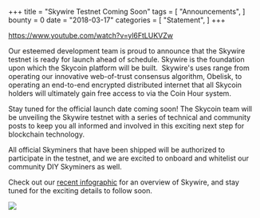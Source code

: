  +++
 title = "Skywire Testnet Coming Soon"
 tags = [ "Announcements", ]
 bounty = 0
 date = "2018-03-17"
 categories = [ "Statement", ]
 +++

https://www.youtube.com/watch?v=yl6FtLUKVZw

Our esteemed development team is proud to announce that the Skywire testnet is ready for launch ahead of schedule. Skywire is the foundation upon which the Skycoin platform will be built.  Skywire's uses range from operating our innovative web-of-trust consensus algorithm, Obelisk, to operating an end-to-end encrypted distributed internet that all Skycoin holders will ultimately gain free access to via the Coin Hour system.

Stay tuned for the official launch date coming soon! The Skycoin team will be unveiling the Skywire testnet with a series of technical and community posts to keep you all informed and involved in this exciting next step for blockchain technology.

All official Skyminers that have been shipped will be authorized to participate in the testnet, and we are excited to onboard and whitelist our community DIY Skyminers as well.

Check out our [recent infographic](https://www.skycoin.net/blog/infographics/skycoin-digest-skywire-overview/) for an overview of Skywire, and stay tuned for the exciting details to follow soon.

![](https://raw.githubusercontent.com/skycoin/blog/master/content/img/Skyminer-Launch-Announcement.jpg)

